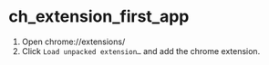 # ch_extension_first_app

1. Open chrome://extensions/
2. Click `Load unpacked extension…` and add the chrome extension.
